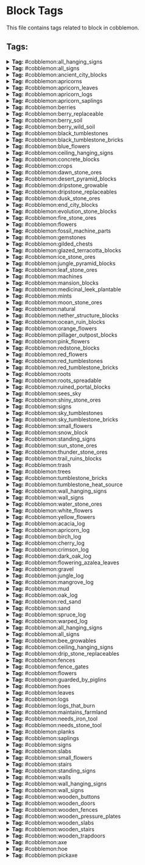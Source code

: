 # Block Tags

This file contains tags related to block in cobblemon.

## Tags:

<details>
<summary><b>Tag:</b> #cobblemon:all_hanging_signs</summary>

- #cobblemon:ceiling_hanging_signs
- #cobblemon:wall_hanging_signs

</details>

<details>
<summary><b>Tag:</b> #cobblemon:all_signs</summary>

- #cobblemon:all_hanging_signs
- #cobblemon:signs

</details>

<details>
<summary><b>Tag:</b> #cobblemon:ancient_city_blocks</summary>

- minecraft:chiseled_deepslate
- minecraft:cobbled_deepslate_wall
- minecraft:cracked_deepslate_bricks
- minecraft:cracked_deepslate_tiles
- minecraft:deepslate_brick_slab
- minecraft:deepslate_brick_stairs
- minecraft:deepslate_brick_wall
- minecraft:deepslate_bricks
- minecraft:deepslate_tile_slab
- minecraft:deepslate_tile_stairs
- minecraft:deepslate_tile_wall
- minecraft:deepslate_tiles
- minecraft:polished_basalt
- minecraft:polished_deepslate
- minecraft:polished_deepslate_slab
- minecraft:polished_deepslate_wall

</details>

<details>
<summary><b>Tag:</b> #cobblemon:apricorns</summary>

- cobblemon:black_apricorn
- cobblemon:blue_apricorn
- cobblemon:green_apricorn
- cobblemon:pink_apricorn
- cobblemon:red_apricorn
- cobblemon:white_apricorn
- cobblemon:yellow_apricorn

</details>

<details>
<summary><b>Tag:</b> #cobblemon:apricorn_leaves</summary>

- cobblemon:apricorn_leaves

</details>

<details>
<summary><b>Tag:</b> #cobblemon:apricorn_logs</summary>

- cobblemon:apricorn_log
- cobblemon:apricorn_wood
- cobblemon:stripped_apricorn_log
- cobblemon:stripped_apricorn_wood

</details>

<details>
<summary><b>Tag:</b> #cobblemon:apricorn_saplings</summary>

- cobblemon:black_apricorn_sapling
- cobblemon:blue_apricorn_sapling
- cobblemon:green_apricorn_sapling
- cobblemon:pink_apricorn_sapling
- cobblemon:red_apricorn_sapling
- cobblemon:white_apricorn_sapling
- cobblemon:yellow_apricorn_sapling

</details>

<details>
<summary><b>Tag:</b> #cobblemon:berries</summary>

- cobblemon:aguav_berry
- cobblemon:apicot_berry
- cobblemon:aspear_berry
- cobblemon:babiri_berry
- cobblemon:belue_berry
- cobblemon:bluk_berry
- cobblemon:charti_berry
- cobblemon:cheri_berry
- cobblemon:chesto_berry
- cobblemon:chilan_berry
- cobblemon:chople_berry
- cobblemon:coba_berry
- cobblemon:colbur_berry
- cobblemon:cornn_berry
- cobblemon:custap_berry
- cobblemon:durin_berry
- cobblemon:enigma_berry
- cobblemon:figy_berry
- cobblemon:ganlon_berry
- cobblemon:grepa_berry
- cobblemon:haban_berry
- cobblemon:hondew_berry
- cobblemon:hopo_berry
- cobblemon:iapapa_berry
- cobblemon:jaboca_berry
- cobblemon:kasib_berry
- cobblemon:kebia_berry
- cobblemon:kee_berry
- cobblemon:kelpsy_berry
- cobblemon:lansat_berry
- cobblemon:leppa_berry
- cobblemon:liechi_berry
- cobblemon:lum_berry
- cobblemon:mago_berry
- cobblemon:magost_berry
- cobblemon:maranga_berry
- cobblemon:micle_berry
- cobblemon:nanab_berry
- cobblemon:nomel_berry
- cobblemon:occa_berry
- cobblemon:oran_berry
- cobblemon:pamtre_berry
- cobblemon:passho_berry
- cobblemon:payapa_berry
- cobblemon:pecha_berry
- cobblemon:persim_berry
- cobblemon:petaya_berry
- cobblemon:pinap_berry
- cobblemon:pomeg_berry
- cobblemon:qualot_berry
- cobblemon:rabuta_berry
- cobblemon:rawst_berry
- cobblemon:razz_berry
- cobblemon:rindo_berry
- cobblemon:roseli_berry
- cobblemon:rowap_berry
- cobblemon:salac_berry
- cobblemon:shuca_berry
- cobblemon:sitrus_berry
- cobblemon:spelon_berry
- cobblemon:starf_berry
- cobblemon:tamato_berry
- cobblemon:tanga_berry
- cobblemon:touga_berry
- cobblemon:wacan_berry
- cobblemon:watmel_berry
- cobblemon:wepear_berry
- cobblemon:wiki_berry
- cobblemon:yache_berry

</details>

<details>
<summary><b>Tag:</b> #cobblemon:berry_replaceable</summary>

- #minecraft:leaves
- minecraft:air
- minecraft:cave_air
- minecraft:dead_bush
- minecraft:fern
- minecraft:fire
- minecraft:glow_lichen
- minecraft:large_fern
- minecraft:light
- minecraft:snow
- minecraft:soul_fire
- minecraft:structure_void
- minecraft:tall_grass
- minecraft:vine
- minecraft:void_air

</details>

<details>
<summary><b>Tag:</b> #cobblemon:berry_soil</summary>

- #c:farmland
- #c:farmlands
- aether:aether_farmland
- minecraft:farmland

</details>

<details>
<summary><b>Tag:</b> #cobblemon:berry_wild_soil</summary>

- #cobblemon:snow_block
- #minecraft:dirt
- #minecraft:sand
- #minecraft:terracotta

</details>

<details>
<summary><b>Tag:</b> #cobblemon:black_tumblestones</summary>

- cobblemon:black_tumblestone_block
- cobblemon:black_tumblestone_brick_slab
- cobblemon:black_tumblestone_brick_stairs
- cobblemon:black_tumblestone_brick_wall
- cobblemon:black_tumblestone_bricks
- cobblemon:black_tumblestone_cluster
- cobblemon:chiseled_black_tumblestone_bricks
- cobblemon:chiseled_polished_black_tumblestone
- cobblemon:large_budding_black_tumblestone
- cobblemon:medium_budding_black_tumblestone
- cobblemon:polished_black_tumblestone
- cobblemon:polished_black_tumblestone_slab
- cobblemon:polished_black_tumblestone_stairs
- cobblemon:polished_black_tumblestone_wall
- cobblemon:small_budding_black_tumblestone
- cobblemon:smooth_black_tumblestone
- cobblemon:smooth_black_tumblestone_slab
- cobblemon:smooth_black_tumblestone_stairs

</details>

<details>
<summary><b>Tag:</b> #cobblemon:black_tumblestone_bricks</summary>

- cobblemon:black_tumblestone_bricks
- cobblemon:chiseled_black_tumblestone_bricks

</details>

<details>
<summary><b>Tag:</b> #cobblemon:blue_flowers</summary>

- aether_redux:mixed_prismatic_petals
- aether_redux:pink_prismatic_petals
- aether_redux:teal_prismatic_petals
- biomesoplenty:blue_hydrangea
- biomesoplenty:blue_hydrangea_bottom
- biomesoplenty:blue_hydrangea_top
- biomesoplenty:icy_iris
- blue_skies:moonlit_bloom
- blue_skies:nightcress
- botania:blue_double_flower
- botania:blue_floating_flower
- botania:blue_mystical_flower
- botania:blue_shiny_flower
- botania:cyan_double_flower
- botania:cyan_floating_flower
- botania:cyan_mystical_flower
- botania:cyan_shiny_flower
- botania:floating_hydroangeas
- botania:floating_labellia
- botania:floating_manastar
- botania:floating_marimorphosis
- botania:floating_marimorphosis_chibi
- botania:floating_spectrolus
- botania:floating_tangleberrie
- botania:floating_tangleberrie_chibi
- botania:hydroangeas
- botania:hydroangeas_motif
- botania:labellia
- botania:light_blue_double_flower
- botania:light_blue_floating_flower
- botania:light_blue_mystical_flower
- botania:light_blue_shiny_flower
- botania:manastar
- botania:marimorphosis
- botania:marimorphosis_chibi
- botania:spectrolus
- botania:tangleberrie
- botania:tangleberrie_chibi
- etcetera:bouquet
- goodending:pastel_wildflowers
- goodending:twilight_wildflowers
- minecraft:blue_orchid
- minecraft:cornflower
- mythicbotany:aquapanthus
- mythicbotany:aquapanthus_floating
- mythicbotany:raindeletia
- mythicbotany:raindeletia_floating
- outer_end:azure_bud
- wilderwild:blue_giany_glory_of_the_snow

</details>

<details>
<summary><b>Tag:</b> #cobblemon:ceiling_hanging_signs</summary>

- cobblemon:apricorn_hanging_sign

</details>

<details>
<summary><b>Tag:</b> #cobblemon:concrete_blocks</summary>

- minecraft:black_concrete
- minecraft:blue_concrete
- minecraft:brown_concrete
- minecraft:cyan_concrete
- minecraft:gray_concrete
- minecraft:green_concrete
- minecraft:light_blue_concrete
- minecraft:light_gray_concrete
- minecraft:lime_concrete
- minecraft:magenta_concrete
- minecraft:orange_concrete
- minecraft:pink_concrete
- minecraft:purple_concrete
- minecraft:red_concrete
- minecraft:white_concrete
- minecraft:yellow_concrete

</details>

<details>
<summary><b>Tag:</b> #cobblemon:crops</summary>

- #cobblemon:mints
- cobblemon:medicinal_leek
- cobblemon:revival_herb
- cobblemon:vivichoke_seeds

</details>

<details>
<summary><b>Tag:</b> #cobblemon:dawn_stone_ores</summary>

- cobblemon:dawn_stone_ore
- cobblemon:deepslate_dawn_stone_ore

</details>

<details>
<summary><b>Tag:</b> #cobblemon:desert_pyramid_blocks</summary>

- minecraft:chiseled_sandstone
- minecraft:cut_sandstone
- minecraft:orange_terracotta
- minecraft:sandstone
- minecraft:sandstone_slab
- minecraft:sandstone_stairs

</details>

<details>
<summary><b>Tag:</b> #cobblemon:dripstone_growable</summary>

- cobblemon:dripstone_moon_stone_ore
- dripstone_block

</details>

<details>
<summary><b>Tag:</b> #cobblemon:dripstone_replaceables</summary>

- dripstone_block

</details>

<details>
<summary><b>Tag:</b> #cobblemon:dusk_stone_ores</summary>

- cobblemon:deepslate_dusk_stone_ore
- cobblemon:dusk_stone_ore

</details>

<details>
<summary><b>Tag:</b> #cobblemon:end_city_blocks</summary>

- minecraft:end_stone_bricks
- minecraft:purpur_block
- minecraft:purpur_pillar
- minecraft:purpur_slab
- minecraft:purpur_stairs

</details>

<details>
<summary><b>Tag:</b> #cobblemon:evolution_stone_blocks</summary>

- cobblemon:dawn_stone_block
- cobblemon:dusk_stone_block
- cobblemon:fire_stone_block
- cobblemon:ice_stone_block
- cobblemon:leaf_stone_block
- cobblemon:moon_stone_block
- cobblemon:shiny_stone_block
- cobblemon:sun_stone_block
- cobblemon:thunder_stone_block
- cobblemon:water_stone_block

</details>

<details>
<summary><b>Tag:</b> #cobblemon:fire_stone_ores</summary>

- cobblemon:deepslate_fire_stone_ore
- cobblemon:fire_stone_ore
- cobblemon:nether_fire_stone_ore

</details>

<details>
<summary><b>Tag:</b> #cobblemon:flowers</summary>

- #c:flowers
- #cobblemon:small_flowers
- #minecraft:flowers
- aether_redux:mixed_prismatic_petals
- aether_redux:pink_prismatic_petals
- aether_redux:teal_prismatic_petals
- deep_aether:aerlavender
- deep_aether:enchanted_blossom
- deep_aether:golden_flower
- deep_aether:radiant_orchid
- deep_aether:tall_aerlavender
- etcetera:bouquet
- mythicbotany:aquapanthus
- mythicbotany:aquapanthus_floating
- mythicbotany:exoblaze
- mythicbotany:exoblaze_floating
- mythicbotany:feysythia
- mythicbotany:feysythia_floating
- mythicbotany:hellebore
- mythicbotany:hellebore_floating
- mythicbotany:petrunia
- mythicbotany:petrunia_floating
- mythicbotany:raindeletia
- mythicbotany:raindeletia_floating
- mythicbotany:wither_aconite
- mythicbotany:wither_aconite_floating
- twilightforest:thorn_rose

</details>

<details>
<summary><b>Tag:</b> #cobblemon:fossil_machine_parts</summary>

- cobblemon:fossil_analyzer
- cobblemon:monitor
- cobblemon:restoration_tank

</details>

<details>
<summary><b>Tag:</b> #cobblemon:gemstones</summary>

- #c:amethyst_ores
- #c:diamond_ores
- #c:emerald_ores
- #c:peridot_ores
- #c:ruby_ores
- #c:sapphire_ores
- #c:topaz_ores
- #minecraft:crystal_sound_blocks
- #minecraft:diamond_ores
- #minecraft:emerald_ores
- minecraft:amethyst_block
- minecraft:budding_amethyst

</details>

<details>
<summary><b>Tag:</b> #cobblemon:gilded_chests</summary>

- cobblemon:black_gilded_chest
- cobblemon:blue_gilded_chest
- cobblemon:gilded_chest
- cobblemon:green_gilded_chest
- cobblemon:pink_gilded_chest
- cobblemon:white_gilded_chest
- cobblemon:yellow_gilded_chest

</details>

<details>
<summary><b>Tag:</b> #cobblemon:glazed_terracotta_blocks</summary>

- minecraft:black_glazed_terracotta
- minecraft:blue_glazed_terracotta
- minecraft:brown_glazed_terracotta
- minecraft:cyan_glazed_terracotta
- minecraft:gray_glazed_terracotta
- minecraft:green_glazed_terracotta
- minecraft:light_blue_glazed_terracotta
- minecraft:light_gray_glazed_terracotta
- minecraft:lime_glazed_terracotta
- minecraft:magenta_glazed_terracotta
- minecraft:orange_glazed_terracotta
- minecraft:pink_glazed_terracotta
- minecraft:purple_glazed_terracotta
- minecraft:red_glazed_terracotta
- minecraft:white_glazed_terracotta
- minecraft:yellow_glazed_terracotta

</details>

<details>
<summary><b>Tag:</b> #cobblemon:ice_stone_ores</summary>

- cobblemon:deepslate_ice_stone_ore
- cobblemon:ice_stone_ore

</details>

<details>
<summary><b>Tag:</b> #cobblemon:jungle_pyramid_blocks</summary>

- minecraft:chiseled_stone_bricks
- minecraft:cobblestone
- minecraft:cobblestone_stairs
- minecraft:mossy_cobblestone

</details>

<details>
<summary><b>Tag:</b> #cobblemon:leaf_stone_ores</summary>

- cobblemon:deepslate_leaf_stone_ore
- cobblemon:leaf_stone_ore

</details>

<details>
<summary><b>Tag:</b> #cobblemon:machines</summary>

- cobblemon:fossil_analyzer
- cobblemon:healing_machine
- cobblemon:monitor
- cobblemon:pasture
- cobblemon:pc
- cobblemon:restoration_tank

</details>

<details>
<summary><b>Tag:</b> #cobblemon:mansion_blocks</summary>

- minecraft:birch_planks
- minecraft:cobblestone_stairs
- minecraft:cobblestone_wall
- minecraft:dark_oak_planks

</details>

<details>
<summary><b>Tag:</b> #cobblemon:medicinal_leek_plantable</summary>

- #minecraft:slabs
- minecraft:water

</details>

<details>
<summary><b>Tag:</b> #cobblemon:mints</summary>

- cobblemon:blue_mint
- cobblemon:cyan_mint
- cobblemon:green_mint
- cobblemon:pink_mint
- cobblemon:red_mint
- cobblemon:white_mint

</details>

<details>
<summary><b>Tag:</b> #cobblemon:moon_stone_ores</summary>

- cobblemon:deepslate_moon_stone_ore
- cobblemon:dripstone_moon_stone_ore
- cobblemon:moon_stone_ore

</details>

<details>
<summary><b>Tag:</b> #cobblemon:natural</summary>

- #c:adamantite_ores
- #c:aetherium_ores
- #c:aluminum_ores
- #c:amethyst_blocks
- #c:amethyst_ores
- #c:ancient_debris
- #c:antimony_ores
- #c:aquarium_ores
- #c:asterite_ores
- #c:asteroid_asterite_ores
- #c:banglum_ores
- #c:basalt
- #c:bauxite_ores
- #c:bone_blocks
- #c:carmot_ores
- #c:certus_quartz_ores
- #c:cinnabar_ores
- #c:cobalt_ores
- #c:coral_blocks
- #c:dirt
- #c:end_stones
- #c:galaxium_ores
- #c:galena_ores
- #c:galena_ores
- #c:gravel
- #c:kyber_ores
- #c:lead_ores
- #c:lignite_coal_ores
- #c:lunum_ores
- #c:lutetium_ores
- #c:manganese_ores
- #c:meteor_metite_ores
- #c:metite_ores
- #c:midas_gold_ores
- #c:moon_lunum_ores
- #c:mozanite_ores
- #c:mythril_ores
- #c:natural_stones
- #c:nether_mycelium
- #c:netherrack
- #c:nickel_ores
- #c:nikolite_ores
- #c:ores
- #c:orichalcum_ores
- #c:osmium_ores
- #c:palladium_ores
- #c:peridot_ores
- #c:platinum_ores
- #c:prometheum_ores
- #c:pyrite_ores
- #c:quadrillum_ores
- #c:quartz_ores
- #c:raw_antimony_ores
- #c:raw_copper_ores
- #c:raw_gold_ores
- #c:raw_iridium_ores
- #c:raw_iron_ores
- #c:raw_lead_ores
- #c:raw_nickel_ores
- #c:raw_platinum_ores
- #c:raw_silver_ores
- #c:raw_tin_ores
- #c:raw_titanium_ores
- #c:raw_tungsten_ores
- #c:raw_uranium_ores
- #c:red_sandstones
- #c:ruby_ores
- #c:runite_ores
- #c:salt_ores
- #c:sand
- #c:sandstone
- #c:sandstones
- #c:sapphire_ores
- #c:sheldonite_ores
- #c:silver_ores
- #c:sodalite_ores
- #c:sphalerite_ores
- #c:starrite_ores
- #c:stellum_ores
- #c:stone
- #c:stormyx_ores
- #c:sulfur_ores
- #c:tantalite_ores
- #c:terracotta_blocks
- #c:tin_ores
- #c:titanium_ores
- #c:topaz_ores
- #c:truesilver_ores
- #c:tungsten_ores
- #c:unobtainium_ores
- #c:ur_ores
- #c:uranium_ores
- #c:vermiculite_ores
- #c:zinc_ores
- #minecraft:animals_spawnable_on
- #minecraft:base_stone_nether
- #minecraft:base_stone_overworld
- #minecraft:coal_ores
- #minecraft:copper_ores
- #minecraft:coral_blocks
- #minecraft:crystal_sound_blocks
- #minecraft:diamond_ores
- #minecraft:dirt
- #minecraft:emerald_ores
- #minecraft:gold_ores
- #minecraft:ice
- #minecraft:iron_ores
- #minecraft:lapis_ores
- #minecraft:nylium
- #minecraft:redstone_ores
- #minecraft:sand
- #minecraft:sculk_replaceable
- #minecraft:snow
- #minecraft:terracotta
- #minecraft:valid_spawn
- minecraft:big_dripleaf
- minecraft:lily_pad
- minecraft:moss_block
- minecraft:moss_carpet
- minecraft:sculk
- minecraft:snow_block

</details>

<details>
<summary><b>Tag:</b> #cobblemon:nether_structure_blocks</summary>

- minecraft:blackstone_slab
- minecraft:blackstone_stairs
- minecraft:blackstone_wall
- minecraft:chiseled_polished_blackstone
- minecraft:cracked_polished_blackstone_bricks
- minecraft:gilded_blackstone
- minecraft:nether_brick_fence
- minecraft:nether_brick_stairs
- minecraft:nether_bricks
- minecraft:polished_basalt
- minecraft:polished_blackstone_brick_stairs
- minecraft:polished_blackstone_bricks

</details>

<details>
<summary><b>Tag:</b> #cobblemon:ocean_ruin_blocks</summary>

- minecraft:chiseled_sandstone
- minecraft:chiseled_stone_bricks
- minecraft:cracked_stone_bricks
- minecraft:cut_sandstone
- minecraft:mossy_cobblestone
- minecraft:mossy_stone_bricks
- minecraft:polished_granite
- minecraft:stone_bricks

</details>

<details>
<summary><b>Tag:</b> #cobblemon:orange_flowers</summary>

- aether_redux:aurum
- biomemakeover:marigold
- biomemakeover:moth_blossom
- biomesoplenty:burning_blossom
- biomesoplenty:orange_cosmos
- blue_skies:blaze_bud
- botania:entropinnyum
- botania:floating_entropinnyum
- botania:floating_pollidisiac
- botania:floating_spectrolus
- botania:floating_thermalily
- botania:floating_tigerseye
- botania:orange_double_flower
- botania:orange_floating_flower
- botania:orange_mystical_flower
- botania:orange_shiny_flower
- botania:pollidisiac
- botania:spectrolus
- botania:thermalily
- botania:tigerseye
- deep_aether:golden_flower
- goodending:spicy_wildflowers
- minecraft:orange_tulip
- minecraft:torchflower

</details>

<details>
<summary><b>Tag:</b> #cobblemon:pillager_outpost_blocks</summary>

- #minecraft:logs
- #minecraft:planks
- minecraft:cobblestone
- minecraft:cobblestone_slab
- minecraft:cobblestone_stairs
- minecraft:cobblestone_wall
- minecraft:dark_oak_fence
- minecraft:dark_oak_slab
- minecraft:dark_oak_stairs
- minecraft:mossy_cobblestone
- minecraft:mossy_cobblestone_slab
- minecraft:mossy_cobblestone_stairs
- minecraft:mossy_cobblestone_wall

</details>

<details>
<summary><b>Tag:</b> #cobblemon:pink_flowers</summary>

- aether_redux:iridia
- aether_redux:mixed_prismatic_petals
- aether_redux:pink_prismatic_petals
- aether_redux:sweet_blossom
- ancient_aether:highland_viola
- biomemakeover:foxglove
- biomesoplenty:pink_daffodil
- biomesoplenty:pink_hibiscus
- biomesoplenty:wildflower
- blue_skies:blush_blossom
- blue_skies:briskbloom
- blue_skies:camellia
- blue_skies:midday_bayhop
- botania:floating_hyacidus
- botania:floating_jaded_amaranthus
- botania:floating_jiyuulia
- botania:floating_jiyuulia_chibi
- botania:floating_marimorphosis
- botania:floating_marimorphosis_chibi
- botania:floating_rafflowsia
- botania:floating_rosa_arcana
- botania:hyacidus
- botania:jaded_amaranthus
- botania:jiyuulia
- botania:jiyuulia_chibi
- botania:magenta_double_flower
- botania:magenta_floating_flower
- botania:magenta_mystical_flower
- botania:magenta_shiny_flower
- botania:marimorphosis
- botania:marimorphosis_chibi
- botania:pink_double_flower
- botania:pink_floating_flower
- botania:pink_mystical_flower
- botania:pink_shiny_flower
- botania:rafflowsia
- botania:rosa_arcana
- deep_aether:aerlavender
- deep_aether:radiant_orchid
- deep_aether:tall_aerlavender
- enlightened_end:open_odd_roots
- etcetera:bouquet
- farmersdelight:wild_onions
- minecraft:allium
- minecraft:lilac
- minecraft:peony
- minecraft:pink_tulip
- overweight_farming:allium_bush

</details>

<details>
<summary><b>Tag:</b> #cobblemon:redstone_blocks</summary>

- #c:redstone_blocks
- minecraft:activator_rail
- minecraft:comparator
- minecraft:daylight_detector
- minecraft:detector_rail
- minecraft:dispenser
- minecraft:dropper
- minecraft:hopper
- minecraft:observer
- minecraft:piston
- minecraft:powered_rail
- minecraft:redstone_block
- minecraft:redstone_lamp
- minecraft:redstone_torch
- minecraft:redstone_wire
- minecraft:repeater
- minecraft:sticky_piston

</details>

<details>
<summary><b>Tag:</b> #cobblemon:red_flowers</summary>

- ancient_aether:sakura_blossoms
- ancient_aether:trapped_sakura_blossoms
- biomesoplenty:rose
- blue_skies:flare_floret
- botania:bellethorn
- botania:bellethorn_chibi
- botania:exoflame
- botania:floating_bellethorn
- botania:floating_bellethorn_chibi
- botania:floating_exoflame
- botania:floating_kekimurus
- botania:floating_manastar
- botania:floating_munchdew
- botania:floating_orechid_ignem
- botania:floating_pollidisiac
- botania:floating_spectrolus
- botania:kekimurus
- botania:manastar
- botania:munchdew
- botania:orechid_ignem
- botania:pollidisiac
- botania:red_double_flower
- botania:red_floating_flower
- botania:red_mystical_flower
- botania:red_shiny_flower
- botania:spectrolus
- etcetera:bouquet
- goodending:balmy_wildflowers
- minecraft:poppy
- minecraft:red_tulip
- minecraft:rose_bush
- mythicbotany:petrunia
- mythicbotany:petrunia_floating
- twilightforest:thorn_rose
- wilderwild:milkweed

</details>

<details>
<summary><b>Tag:</b> #cobblemon:red_tumblestones</summary>

- cobblemon:chiseled_polished_tumblestone
- cobblemon:chiseled_tumblestone_bricks
- cobblemon:large_budding_tumblestone
- cobblemon:medium_budding_tumblestone
- cobblemon:polished_tumblestone
- cobblemon:polished_tumblestone_slab
- cobblemon:polished_tumblestone_stairs
- cobblemon:polished_tumblestone_wall
- cobblemon:small_budding_tumblestone
- cobblemon:smooth_tumblestone
- cobblemon:smooth_tumblestone_slab
- cobblemon:smooth_tumblestone_stairs
- cobblemon:tumblestone_block
- cobblemon:tumblestone_brick_slab
- cobblemon:tumblestone_brick_stairs
- cobblemon:tumblestone_brick_wall
- cobblemon:tumblestone_bricks
- cobblemon:tumblestone_cluster

</details>

<details>
<summary><b>Tag:</b> #cobblemon:red_tumblestone_bricks</summary>

- cobblemon:chiseled_tumblestone_bricks
- cobblemon:tumblestone_bricks

</details>

<details>
<summary><b>Tag:</b> #cobblemon:roots</summary>

- cobblemon:big_root
- cobblemon:energy_root

</details>

<details>
<summary><b>Tag:</b> #cobblemon:roots_spreadable</summary>

- #c:cobblestone
- #c:dirt
- #c:stone
- #forge:cobblestone/deepslate
- #forge:cobblestone/infested
- #forge:cobblestone/mossy
- #forge:cobblestone/normal
- #forge:stone
- #minecraft:dirt
- minecraft:andesite
- minecraft:cobbled_deepslate
- minecraft:cobblestone
- minecraft:deepslate
- minecraft:diorite
- minecraft:granite
- minecraft:infested_cobblestone
- minecraft:infested_deepslate
- minecraft:infested_stone
- minecraft:mossy_cobblestone
- minecraft:stone
- minecraft:tuff

</details>

<details>
<summary><b>Tag:</b> #cobblemon:ruined_portal_blocks</summary>

- minecraft:crying_obsidian
- minecraft:netherrack
- minecraft:obsidian

</details>

<details>
<summary><b>Tag:</b> #cobblemon:sees_sky</summary>

- #minecraft:climbable
- #minecraft:fences
- #minecraft:leaves
- #minecraft:replaceable
- minecraft:ice

</details>

<details>
<summary><b>Tag:</b> #cobblemon:shiny_stone_ores</summary>

- cobblemon:deepslate_shiny_stone_ore
- cobblemon:shiny_stone_ore

</details>

<details>
<summary><b>Tag:</b> #cobblemon:signs</summary>

- #cobblemon:standing_signs
- #cobblemon:wall_signs

</details>

<details>
<summary><b>Tag:</b> #cobblemon:sky_tumblestones</summary>

- cobblemon:chiseled_polished_sky_tumblestone
- cobblemon:chiseled_sky_tumblestone_bricks
- cobblemon:large_budding_sky_tumblestone
- cobblemon:medium_budding_sky_tumblestone
- cobblemon:polished_sky_tumblestone
- cobblemon:polished_sky_tumblestone_slab
- cobblemon:polished_sky_tumblestone_stairs
- cobblemon:polished_sky_tumblestone_wall
- cobblemon:sky_tumblestone_block
- cobblemon:sky_tumblestone_brick_slab
- cobblemon:sky_tumblestone_brick_stairs
- cobblemon:sky_tumblestone_brick_wall
- cobblemon:sky_tumblestone_bricks
- cobblemon:sky_tumblestone_cluster
- cobblemon:small_budding_sky_tumblestone
- cobblemon:smooth_sky_tumblestone
- cobblemon:smooth_sky_tumblestone_slab
- cobblemon:smooth_sky_tumblestone_stairs

</details>

<details>
<summary><b>Tag:</b> #cobblemon:sky_tumblestone_bricks</summary>

- cobblemon:chiseled_sky_tumblestone_bricks
- cobblemon:sky_tumblestone_bricks

</details>

<details>
<summary><b>Tag:</b> #cobblemon:small_flowers</summary>

- cobblemon:pep_up_flower

</details>

<details>
<summary><b>Tag:</b> #cobblemon:snow_block</summary>

- minecraft:snow_block

</details>

<details>
<summary><b>Tag:</b> #cobblemon:standing_signs</summary>

- cobblemon:apricorn_sign

</details>

<details>
<summary><b>Tag:</b> #cobblemon:sun_stone_ores</summary>

- cobblemon:deepslate_sun_stone_ore
- cobblemon:sun_stone_ore
- cobblemon:terracotta_sun_stone_ore

</details>

<details>
<summary><b>Tag:</b> #cobblemon:thunder_stone_ores</summary>

- cobblemon:deepslate_thunder_stone_ore
- cobblemon:thunder_stone_ore

</details>

<details>
<summary><b>Tag:</b> #cobblemon:trail_ruins_blocks</summary>

- #cobblemon:glazed_terracotta_blocks
- #minecraft:terracotta
- minecraft:bricks
- minecraft:mud_bricks
- minecraft:suspicious_gravel

</details>

<details>
<summary><b>Tag:</b> #cobblemon:trash</summary>

- etcetera:prickly_can
- farmersdelight:organic_compost
- manatrashcan:mana_trashcan
- minecraft:composter
- nethersdelight:soul_compost
- overweight_farming:vegetable_compost
- rats:compressed_garbage
- rats:cursed_garbage
- rats:garbage_pile
- rats:pied_garbage
- rats:purified_garbage
- rats:trash_can
- trashcans:energy_trash_can
- trashcans:item_trash_can
- trashcans:liquid_trash_can
- trashcans:ultimate_trash_can

</details>

<details>
<summary><b>Tag:</b> #cobblemon:trees</summary>

- #c:leaves
- #c:logs
- #minecraft:leaves
- #minecraft:logs
- #minecraft:overworld_natural_logs

</details>

<details>
<summary><b>Tag:</b> #cobblemon:tumblestone_bricks</summary>

- #cobblemon:black_tumblestone_bricks
- #cobblemon:red_tumblestone_bricks
- #cobblemon:sky_tumblestone_bricks

</details>

<details>
<summary><b>Tag:</b> #cobblemon:tumblestone_heat_source</summary>

- minecraft:lava
- minecraft:magma_block

</details>

<details>
<summary><b>Tag:</b> #cobblemon:wall_hanging_signs</summary>

- cobblemon:apricorn_wall_hanging_sign

</details>

<details>
<summary><b>Tag:</b> #cobblemon:wall_signs</summary>

- cobblemon:apricorn_wall_sign

</details>

<details>
<summary><b>Tag:</b> #cobblemon:water_stone_ores</summary>

- cobblemon:deepslate_water_stone_ore
- cobblemon:water_stone_ore

</details>

<details>
<summary><b>Tag:</b> #cobblemon:white_flowers</summary>

- aether:white_flower
- aether_redux:frostbud
- aether_redux:gilded_white_flower
- biomemakeover:buttonbush
- biomesoplenty:glowflower
- blue_skies:crystal_flower
- blue_skies:snowbloom
- botania:dandelifeon
- botania:fallen_kanade
- botania:floating_dandelifeon
- botania:floating_fallen_kanade
- botania:floating_kekimurus
- botania:floating_pure_daisy
- botania:floating_spectranthemum
- botania:floating_spectrolus
- botania:kekimurus
- botania:pure_daisy
- botania:spectranthemum
- botania:spectrolus
- botania:white_double_flower
- botania:white_floating_flower
- botania:white_mystical_flower
- botania:white_shiny_flower
- cobblemon:pep_up_flower
- deep_aether:enchanted_blossom
- farmersdelight:wild_carrots
- minecraft:azure_bluet
- minecraft:lily_of_the_valley
- minecraft:oxeye_daisy
- minecraft:white_tulip
- miners_delight:gossypium
- miners_delight:wild_cave_carrots
- wilderwild:alba_giany_glory_of_the_snow
- wilderwild:datura

</details>

<details>
<summary><b>Tag:</b> #cobblemon:yellow_flowers</summary>

- biomesoplenty:goldenrod
- botania:daffomill
- botania:endoflame
- botania:floating_daffomill
- botania:floating_endoflame
- botania:floating_gourmaryllis
- botania:floating_labellia
- botania:floating_marimorphosis
- botania:floating_marimorphosis_chibi
- botania:floating_rafflowsia
- botania:floating_solegnolia
- botania:floating_solegnolia_chibi
- botania:floating_spectrolus
- botania:gourmaryllis
- botania:labellia
- botania:marimorphosis
- botania:marimorphosis_chibi
- botania:rafflowsia
- botania:solegnolia
- botania:solegnolia_chibi
- botania:spectrolus
- botania:yellow_double_flower
- botania:yellow_floating_flower
- botania:yellow_mystical_flower
- botania:yellow_shiny_flower
- etcetera:bouquet
- farmersdelight:wild_cabbages
- goodending:balmy_wildflowers
- goodending:pastel_wildflowers
- minecraft:dandelion
- minecraft:sunflower
- mythicbotany:feysythia
- mythicbotany:feysythia_floating

</details>

<details>
<summary><b>Tag:</b> #cobblemon:acacia_log</summary>

- #c:tree/savanna
- biomesoplenty:amethyst_canyon
- biomesoplenty:amethyst_rainforest
- biomesoplenty:lush_desert
- byg:araucaria_savanna
- byg:baobab_savanna
- byg:black_forest
- minecraft:savanna
- minecraft:savanna_plateau
- minecraft:windswept_savanna
- terralith:arid_highlands
- terralith:ashen_savanna
- terralith:fractured_savanna
- terralith:hot_shrubland
- terralith:moonlight_grove
- terralith:moonlight_valley
- terralith:savanna_badlands
- terralith:savanna_slopes
- wythers:bamboo_jungle_canyon
- wythers:bamboo_jungle_highlands
- wythers:bamboo_jungle_swamp
- wythers:bayou
- wythers:dry_savanna
- wythers:dry_tropical_forest
- wythers:eucalyptus_danei_forest
- wythers:eucalyptus_jungle
- wythers:eucalyptus_jungle_canyon
- wythers:eucalyptus_salubris_woodland
- wythers:flooded_jungle
- wythers:flooded_rainforest
- wythers:flooded_savanna
- wythers:flowering_platanal
- wythers:huangshan_highlands
- wythers:humid_tropical_grassland
- wythers:jacaranda_savanna
- wythers:jungle_canyon
- wythers:jungle_island
- wythers:lapacho_plains
- wythers:mediterranean_island
- wythers:mediterranean_island_thermal_spring
- wythers:mushroom_island
- wythers:pantanal
- wythers:sakura_forest
- wythers:savanna_badlands
- wythers:scrub_forest
- wythers:tropical_forest
- wythers:tropical_forest_canyon
- wythers:tropical_grassland
- wythers:tropical_rainforest
- wythers:tsingy_forest
- wythers:wooded_desert
- wythers:wooded_savanna

</details>

<details>
<summary><b>Tag:</b> #cobblemon:apricorn_log</summary>

- #cobblemon:is_badlands
- #cobblemon:is_desert
- #cobblemon:is_forest
- #cobblemon:is_grassland
- #cobblemon:is_hills
- #cobblemon:is_jungle
- #cobblemon:is_snowy_forest
- #cobblemon:is_swamp
- #cobblemon:is_taiga
- #cobblemon:is_tundra
- minecraft:sparse_jungle

</details>

<details>
<summary><b>Tag:</b> #cobblemon:birch_log</summary>

- #c:is_birch_forest
- #clifftree:birch_forests
- biomesoplenty:aspen_glade
- biomesoplenty:auroral_garden
- biomesoplenty:seasonal_forest
- biomesoplenty:seasonal_orchard
- byg:aspen_forest
- byg:autumnal_forest
- byg:borealis_grove
- byg:howling_peaks
- byg:temperate_grove
- clifftree:bog
- minecraft:birch_forest
- minecraft:flower_forest
- minecraft:forest
- minecraft:old_growth_birch_forest
- terralith:alpine_highlands
- terralith:arid_highlands
- terralith:birch_taiga
- terralith:blooming_valley
- terralith:cloud_forest
- terralith:haze_mountain
- terralith:lavender_forest
- terralith:lavender_valley
- terralith:lush_valley
- terralith:orchid_swamp
- terralith:sakura_grove
- terralith:sakura_valley
- terralith:shield
- terralith:temperate_highlands
- terralith:white_cliffs
- terralith:yosemite_lowlands
- wythers:aspen_crags
- wythers:autumnal_birch_forest
- wythers:autumnal_flower_forest
- wythers:autumnal_forest
- wythers:autumnal_forest_edge
- wythers:birch_swamp
- wythers:birch_taiga
- wythers:boreal_forest_red
- wythers:boreal_forest_yellow
- wythers:cool_forest
- wythers:cool_forest_edge
- wythers:eucalyptus_danei_forest
- wythers:eucalyptus_jungle
- wythers:eucalyptus_jungle_canyon
- wythers:eucalyptus_woodland
- wythers:sparse_eucalyptus_jungle
- wythers:sparse_eucalyptus_woodland
- wythers:temperate_island
- wythers:thermal_taiga
- wythers:thermal_taiga_crags
- wythers:warm_birch_forest
- wythers:waterlily_swamp
- wythers:windswept_forest

</details>

<details>
<summary><b>Tag:</b> #cobblemon:cherry_log</summary>

- minecraft:cherry_grove
- terralith:sakura_grove
- terralith:sakura_valley
- terralith:snowy_cherry_grove

</details>

<details>
<summary><b>Tag:</b> #cobblemon:crimson_log</summary>

- betternether:crimson_glowing_woods
- betternether:crimson_pinewood
- byg:crimson_gardens
- gardens_of_the_dead:whistling_woods
- minecraft:crimson_forest

</details>

<details>
<summary><b>Tag:</b> #cobblemon:dark_oak_log</summary>

- biomesoplenty:mystic_grove
- biomesoplenty:pumpkin_patch
- biomesoplenty:seasonal_forest
- byg:coconino_meadow
- byg:temperate_rainforest
- minecraft:dark_forest
- terralith:lavender_forest
- terralith:lavender_valley
- terralith:mirage_isles
- terralith:temperate_highlands
- wythers:ancient_moss_forest
- wythers:ancient_mossy_swamp
- wythers:dry_tropical_forest
- wythers:flooded_savanna
- wythers:highland_tropical_rainforest
- wythers:humid_tropical_grassland
- wythers:jungle_canyon
- wythers:pantanal
- wythers:phantasmal_forest
- wythers:phantasmal_swamp
- wythers:sparse_bamboo_jungle
- wythers:tropical_forest
- wythers:tropical_forest_canyon
- wythers:tropical_grassland
- wythers:tsingy_forest
- wythers:waterlily_swamp

</details>

<details>
<summary><b>Tag:</b> #cobblemon:flowering_azalea_leaves</summary>

- minecraft:lush_caves
- terralith:amethyst_canyon
- terralith:amethyst_rainforest
- terralith:blooming_valley
- terralith:desert_oasis
- terralith:desert_spires
- terralith:red_oasis
- terralith:sandstone_valley
- wythers:ancient_mossy_swamp
- wythers:flooded_jungle
- wythers:flooded_rainforest
- wythers:flowering_platanal
- wythers:jacaranda_savanna
- wythers:lush_shroom_cave
- wythers:mossy_cave
- wythers:pantanal
- wythers:sandy_jungle
- wythers:sparse_bamboo_jungle
- wythers:tropical_grassland
- wythers:tropical_island
- wythers:tropical_rainforest
- wythers:tsingy_forest

</details>

<details>
<summary><b>Tag:</b> #cobblemon:gravel</summary>

- biomesoplenty:cold_desert
- clifftree:gravelly_beach
- minecraft:windswept_gravelly_hills
- terralith:gravel_beach
- terralith:gravel_desert
- wythers:gravelly_beach
- wythers:gravelly_river

</details>

<details>
<summary><b>Tag:</b> #cobblemon:jungle_log</summary>

- #c:tree/jungle
- #minecraft:is_jungle
- biomesoplenty:fungal_jungle
- biomesoplenty:rainforest
- byg:crag_gardens
- terralith:jungle_mountains
- terralith:rocky_jungle
- terralith:tropical_jungle
- wythers:bamboo_jungle_swamp
- wythers:desert_island
- wythers:desert_lake
- wythers:desert_river
- wythers:eucalyptus_danei_forest
- wythers:eucalyptus_jungle
- wythers:eucalyptus_jungle_canyon
- wythers:flooded_jungle
- wythers:flooded_rainforest
- wythers:flowering_platanal
- wythers:humid_tropical_grassland
- wythers:jacaranda_savanna
- wythers:jungle_island
- wythers:lapacho_plains
- wythers:mushroom_island
- wythers:pantanal
- wythers:sandy_jungle
- wythers:sparse_bamboo_jungle
- wythers:sparse_eucalyptus_jungle
- wythers:tropical_grassland
- wythers:tropical_island
- wythers:tropical_rainforest

</details>

<details>
<summary><b>Tag:</b> #cobblemon:mangrove_log</summary>

- minecraft:mangrove_swamp
- terralith:cave/underground_jungle
- wythers:coastal_mangrove
- wythers:dry_tropical_forest
- wythers:eucalyptus_danei_forest
- wythers:eucalyptus_jungle
- wythers:eucalyptus_jungle_canyon
- wythers:flooded_savanna
- wythers:forbidden_forest
- wythers:highland_tropical_rainforest
- wythers:jungle_canyon
- wythers:jungle_island
- wythers:mushroom_island
- wythers:sparse_eucalyptus_jungle
- wythers:tangled_forest
- wythers:tropical_forest
- wythers:tropical_forest_canyon
- wythers:tropical_grassland
- wythers:tropical_island
- wythers:tropical_rainforest

</details>

<details>
<summary><b>Tag:</b> #cobblemon:mud</summary>

- clifftree:bog
- minecraft:mangrove_swamp
- terralith:cave/underground_jungle
- wythers:coastal_mangrove
- wythers:dripleaf_swamp

</details>

<details>
<summary><b>Tag:</b> #cobblemon:oak_log</summary>

- biomesoplenty:bamboo_grove
- biomesoplenty:cherry_blossom_grove
- biomesoplenty:dead_forest
- biomesoplenty:dryland
- biomesoplenty:floodplain
- biomesoplenty:lavender_forest
- biomesoplenty:maple_woods
- biomesoplenty:muskeg
- biomesoplenty:mystic_grove
- biomesoplenty:old_growth_woodland
- biomesoplenty:orchard
- biomesoplenty:origin_valley
- biomesoplenty:prairie
- biomesoplenty:seasonal_forest
- biomesoplenty:snowy_maple_woods
- biomesoplenty:woodland
- byg:autumnal_forest
- byg:coconino_meadow
- byg:mojave_desert
- byg:orchard
- byg:prairie
- byg:red_oak_forest
- byg:temperate_rainforest
- byg:white_mangrove_marshes
- clifftree:sparse_forest
- minecraft:flower_forest
- minecraft:forest
- minecraft:swamp
- minecraft:windswept_forest
- minecraft:wooded_badlands
- terralith:alpha_islands
- terralith:alpha_islands_winter
- terralith:birch_taiga
- terralith:blooming_valley
- terralith:desert_oasis
- terralith:desert_spires
- terralith:forested_highlands
- terralith:fractured_savanna
- terralith:haze_mountain
- terralith:ice_marsh
- terralith:lavender_forest
- terralith:lavender_valley
- terralith:lush_valley
- terralith:mirage_isles
- terralith:red_oasis
- terralith:sakura_grove
- terralith:sakura_valley
- terralith:sandstone_valley
- terralith:shrubland
- terralith:temperate_highlands
- wythers:ancient_emerald_beech_forest
- wythers:ancient_golden_beech_forest
- wythers:ancient_oak_swamp
- wythers:ancient_tropical_beech_forest
- wythers:autumnal_flower_forest
- wythers:autumnal_forest
- wythers:autumnal_forest_edge
- wythers:autumnal_swamp
- wythers:birch_taiga
- wythers:boreal_forest_red
- wythers:boreal_forest_yellow
- wythers:boreal_forest_yellow
- wythers:cool_forest
- wythers:cool_forest_edge
- wythers:dry_tropical_forest
- wythers:flooded_temperate_rainforest
- wythers:flowering_platanal
- wythers:forbidden_forest
- wythers:forest_edge
- wythers:highland_tropical_rainforest
- wythers:humid_tropical_grassland
- wythers:jacaranda_savanna
- wythers:jungle_canyon
- wythers:jungle_island
- wythers:lapacho_plains
- wythers:larch_taiga
- wythers:maple_mountains
- wythers:mushroom_island
- wythers:sandy_jungle
- wythers:savanna_badlands
- wythers:sparse_bamboo_jungle
- wythers:spring_flower_forest
- wythers:subtropical_forest
- wythers:subtropical_forest_edge
- wythers:tangled_forest
- wythers:temperate_island
- wythers:temperate_rainforest
- wythers:temperate_rainforest_crags
- wythers:tropical_forest
- wythers:tropical_forest
- wythers:tropical_forest_canyon
- wythers:tropical_grassland
- wythers:tropical_rainforest
- wythers:tsingy_forest
- wythers:windswept_forest

</details>

<details>
<summary><b>Tag:</b> #cobblemon:red_sand</summary>

- #minecraft:is_badlands
- byg:atacama_desert
- byg:red_rock_valley
- terralith:ancient_sands
- terralith:arid_highlands
- terralith:bryce_canyon
- terralith:painted_mountains
- terralith:red_oasis
- wythers:ayers_rock
- wythers:badlands_desert
- wythers:badlands_jungle_canyon
- wythers:billabong
- wythers:kwongan_heath
- wythers:outback
- wythers:outback_desert
- wythers:red_desert
- wythers:red_rock_canyon
- wythers:wooded_badlands

</details>

<details>
<summary><b>Tag:</b> #cobblemon:sand</summary>

- byg:mojave_desert
- clifftree:oasis
- clifftree:shrubland
- minecraft:desert
- terralith:ancient_sands
- terralith:cave/desert_caves
- terralith:desert_canyon
- terralith:desert_oasis
- terralith:desert_spires
- terralith:lush_desert
- terralith:sandstone_valley
- terralith:white_mesa
- wythers:cactus_desert
- wythers:deep_desert
- wythers:desert_island
- wythers:desert_pinnacles
- wythers:guelta
- wythers:sand_dunes
- wythers:sandy_jungle
- wythers:wooded_desert

</details>

<details>
<summary><b>Tag:</b> #cobblemon:spruce_log</summary>

- biomesoplenty:dead_forest
- biomesoplenty:field
- biomesoplenty:forested_field
- biomesoplenty:hot_springs
- biomesoplenty:jade_cliffs
- biomesoplenty:maple_woods
- biomesoplenty:mediterranean_forest
- biomesoplenty:snowy_maple_woods
- biomesoplenty:wetland
- byg:autumnal_taiga
- byg:autumnal_valley
- byg:borealis_grove
- byg:canadian_shield
- byg:coniferous_forest
- byg:frosted_coniferous_forest
- byg:frosted_taiga
- byg:howling_peaks
- byg:rose_fields
- byg:weeping_witch_forest
- clifftree:bog
- clifftree:snowy_old_growth_taiga
- minecraft:grove
- minecraft:old_growth_pine_taiga
- minecraft:old_growth_spruce_taiga
- minecraft:snowy_taiga
- minecraft:taiga
- minecraft:windswept_forest
- terralith:alpine_grove
- terralith:alpine_highlands
- terralith:bryce_canyon
- terralith:cloud_forest
- terralith:cold_shrubland
- terralith:forested_highlands
- terralith:haze_mountain
- terralith:ice_marsh
- terralith:lush_valley
- terralith:rocky_shrubland
- terralith:sakura_grove
- terralith:sakura_valley
- terralith:shield
- terralith:siberian_grove
- terralith:siberian_taiga
- terralith:snowy_maple_forest
- terralith:snowy_shield
- terralith:wintry_forest
- terralith:wintry_lowlands
- terralith:yellowstone
- terralith:yosemite_lowlands
- wythers:ancient_taiga
- wythers:bamboo_jungle_canyon
- wythers:birch_taiga
- wythers:boreal_forest_red
- wythers:boreal_forest_yellow
- wythers:cold_island
- wythers:cool_forest
- wythers:cool_forest_edge
- wythers:deep_snowy_taiga
- wythers:fen
- wythers:flooded_temperate_rainforest
- wythers:forested_highlands
- wythers:giant_sequoia_forest
- wythers:huangshan_highlands
- wythers:jade_highlands
- wythers:larch_taiga
- wythers:maple_mountains
- wythers:old_growth_taiga_crags
- wythers:old_growth_taiga_swamp
- wythers:pine_barrens
- wythers:snowy_fen
- wythers:snowy_peaks
- wythers:snowy_thermal_taiga
- wythers:taiga_crags
- wythers:temperate_island
- wythers:temperate_rainforest
- wythers:temperate_rainforest_crags
- wythers:thermal_taiga
- wythers:thermal_taiga_crags
- wythers:windswept_forest

</details>

<details>
<summary><b>Tag:</b> #cobblemon:warped_log</summary>

- betternether:old_warped_woods
- byg:crimson_gardens
- byg:wailing_garth
- byg:warped_desert
- minecraft:warped_forest
- wythers:deep_dark_forest

</details>

<details>
<summary><b>Tag:</b> #cobblemon:all_hanging_signs</summary>

- #cobblemon:all_hanging_signs

</details>

<details>
<summary><b>Tag:</b> #cobblemon:all_signs</summary>

- #cobblemon:all_signs

</details>

<details>
<summary><b>Tag:</b> #cobblemon:bee_growables</summary>

- #cobblemon:apricorns
- #cobblemon:crops

</details>

<details>
<summary><b>Tag:</b> #cobblemon:ceiling_hanging_signs</summary>

- #cobblemon:ceiling_hanging_signs

</details>

<details>
<summary><b>Tag:</b> #cobblemon:drip_stone_replaceables</summary>

- dripstone_block

</details>

<details>
<summary><b>Tag:</b> #cobblemon:fences</summary>

- cobblemon:apricorn_fence

</details>

<details>
<summary><b>Tag:</b> #cobblemon:fence_gates</summary>

- cobblemon:apricorn_fence_gate

</details>

<details>
<summary><b>Tag:</b> #cobblemon:flowers</summary>

- cobblemon:pep_up_flower

</details>

<details>
<summary><b>Tag:</b> #cobblemon:guarded_by_piglins</summary>

- cobblemon:black_gilded_chest
- cobblemon:blue_gilded_chest
- cobblemon:gilded_chest
- cobblemon:green_gilded_chest
- cobblemon:pink_gilded_chest
- cobblemon:relic_coin_pouch
- cobblemon:relic_coin_sack
- cobblemon:white_gilded_chest
- cobblemon:yellow_gilded_chest

</details>

<details>
<summary><b>Tag:</b> #cobblemon:hoes</summary>

- cobblemon:apricorn_leaves

</details>

<details>
<summary><b>Tag:</b> #cobblemon:leaves</summary>

- cobblemon:apricorn_leaves

</details>

<details>
<summary><b>Tag:</b> #cobblemon:logs</summary>

- #cobblemon:apricorn_logs

</details>

<details>
<summary><b>Tag:</b> #cobblemon:logs_that_burn</summary>

- cobblemon:apricorn_log
- cobblemon:apricorn_wood
- cobblemon:stripped_apricorn_log
- cobblemon:stripped_apricorn_wood

</details>

<details>
<summary><b>Tag:</b> #cobblemon:maintains_farmland</summary>

- #cobblemon:berries
- #cobblemon:crops

</details>

<details>
<summary><b>Tag:</b> #cobblemon:needs_iron_tool</summary>

- cobblemon:deepslate_dawn_stone_ore
- cobblemon:deepslate_dusk_stone_ore
- cobblemon:deepslate_fire_stone_ore
- cobblemon:deepslate_ice_stone_ore
- cobblemon:deepslate_leaf_stone_ore
- cobblemon:deepslate_moon_stone_ore
- cobblemon:deepslate_shiny_stone_ore
- cobblemon:deepslate_sun_stone_ore
- cobblemon:deepslate_thunder_stone_ore
- cobblemon:deepslate_water_stone_ore

</details>

<details>
<summary><b>Tag:</b> #cobblemon:needs_stone_tool</summary>

- cobblemon:dawn_stone_block
- cobblemon:dawn_stone_ore
- cobblemon:dripstone_moon_stone_ore
- cobblemon:dusk_stone_block
- cobblemon:dusk_stone_ore
- cobblemon:fire_stone_block
- cobblemon:fire_stone_ore
- cobblemon:ice_stone_block
- cobblemon:ice_stone_ore
- cobblemon:leaf_stone_block
- cobblemon:leaf_stone_ore
- cobblemon:moon_stone_block
- cobblemon:moon_stone_ore
- cobblemon:shiny_stone_block
- cobblemon:shiny_stone_ore
- cobblemon:sun_stone_block
- cobblemon:sun_stone_ore
- cobblemon:thunder_stone_block
- cobblemon:thunder_stone_ore
- cobblemon:water_stone_block
- cobblemon:water_stone_ore

</details>

<details>
<summary><b>Tag:</b> #cobblemon:planks</summary>

- cobblemon:apricorn_planks

</details>

<details>
<summary><b>Tag:</b> #cobblemon:saplings</summary>

- cobblemon:black_apricorn_sapling
- cobblemon:blue_apricorn_sapling
- cobblemon:green_apricorn_sapling
- cobblemon:pink_apricorn_sapling
- cobblemon:red_apricorn_sapling
- cobblemon:white_apricorn_sapling
- cobblemon:yellow_apricorn_sapling

</details>

<details>
<summary><b>Tag:</b> #cobblemon:signs</summary>

- #cobblemon:signs

</details>

<details>
<summary><b>Tag:</b> #cobblemon:slabs</summary>

- cobblemon:black_tumblestone_brick_slab
- cobblemon:polished_black_tumblestone_slab
- cobblemon:polished_sky_tumblestone_slab
- cobblemon:polished_tumblestone_slab
- cobblemon:sky_tumblestone_brick_slab
- cobblemon:smooth_black_tumblestone_slab
- cobblemon:smooth_sky_tumblestone_slab
- cobblemon:smooth_tumblestone_slab
- cobblemon:tumblestone_brick_slab

</details>

<details>
<summary><b>Tag:</b> #cobblemon:small_flowers</summary>

- #cobblemon:small_flowers

</details>

<details>
<summary><b>Tag:</b> #cobblemon:stairs</summary>

- cobblemon:black_tumblestone_brick_stairs
- cobblemon:polished_black_tumblestone_stairs
- cobblemon:polished_sky_tumblestone_stairs
- cobblemon:polished_tumblestone_stairs
- cobblemon:sky_tumblestone_brick_stairs
- cobblemon:smooth_black_tumblestone_stairs
- cobblemon:smooth_sky_tumblestone_stairs
- cobblemon:smooth_tumblestone_stairs
- cobblemon:tumblestone_brick_stairs

</details>

<details>
<summary><b>Tag:</b> #cobblemon:standing_signs</summary>

- #cobblemon:standing_signs

</details>

<details>
<summary><b>Tag:</b> #cobblemon:walls</summary>

- cobblemon:black_tumblestone_brick_wall
- cobblemon:polished_black_tumblestone_wall
- cobblemon:polished_sky_tumblestone_wall
- cobblemon:polished_tumblestone_wall
- cobblemon:sky_tumblestone_brick_wall
- cobblemon:tumblestone_brick_wall

</details>

<details>
<summary><b>Tag:</b> #cobblemon:wall_hanging_signs</summary>

- #cobblemon:wall_hanging_signs

</details>

<details>
<summary><b>Tag:</b> #cobblemon:wall_signs</summary>

- #cobblemon:wall_signs

</details>

<details>
<summary><b>Tag:</b> #cobblemon:wooden_buttons</summary>

- cobblemon:apricorn_button

</details>

<details>
<summary><b>Tag:</b> #cobblemon:wooden_doors</summary>

- cobblemon:apricorn_door

</details>

<details>
<summary><b>Tag:</b> #cobblemon:wooden_fences</summary>

- cobblemon:apricorn_fence

</details>

<details>
<summary><b>Tag:</b> #cobblemon:wooden_pressure_plates</summary>

- cobblemon:apricorn_pressure_plate

</details>

<details>
<summary><b>Tag:</b> #cobblemon:wooden_slabs</summary>

- cobblemon:apricorn_slab

</details>

<details>
<summary><b>Tag:</b> #cobblemon:wooden_stairs</summary>

- cobblemon:apricorn_stairs

</details>

<details>
<summary><b>Tag:</b> #cobblemon:wooden_trapdoors</summary>

- cobblemon:apricorn_trapdoor

</details>

<details>
<summary><b>Tag:</b> #cobblemon:axe</summary>

- #cobblemon:apricorns
- cobblemon:black_gilded_chest
- cobblemon:blue_gilded_chest
- cobblemon:gilded_chest
- cobblemon:gimmighoul_chest
- cobblemon:green_gilded_chest
- cobblemon:lectern
- cobblemon:pasture
- cobblemon:pink_gilded_chest
- cobblemon:white_gilded_chest
- cobblemon:yellow_gilded_chest

</details>

<details>
<summary><b>Tag:</b> #cobblemon:hoe</summary>

- cobblemon:apricorn_leaves

</details>

<details>
<summary><b>Tag:</b> #cobblemon:pickaxe</summary>

- cobblemon:black_tumblestone_block
- cobblemon:black_tumblestone_brick_slab
- cobblemon:black_tumblestone_brick_stairs
- cobblemon:black_tumblestone_brick_wall
- cobblemon:black_tumblestone_bricks
- cobblemon:black_tumblestone_cluster
- cobblemon:chiseled_black_tumblestone_bricks
- cobblemon:chiseled_polished_black_tumblestone
- cobblemon:chiseled_polished_sky_tumblestone
- cobblemon:chiseled_polished_tumblestone
- cobblemon:chiseled_sky_tumblestone_bricks
- cobblemon:chiseled_tumblestone_bricks
- cobblemon:dawn_stone_block
- cobblemon:dawn_stone_ore
- cobblemon:deepslate_dawn_stone_ore
- cobblemon:deepslate_dusk_stone_ore
- cobblemon:deepslate_fire_stone_ore
- cobblemon:deepslate_ice_stone_ore
- cobblemon:deepslate_leaf_stone_ore
- cobblemon:deepslate_moon_stone_ore
- cobblemon:deepslate_shiny_stone_ore
- cobblemon:deepslate_sun_stone_ore
- cobblemon:deepslate_thunder_stone_ore
- cobblemon:deepslate_water_stone_ore
- cobblemon:dripstone_moon_stone_ore
- cobblemon:dusk_stone_block
- cobblemon:dusk_stone_ore
- cobblemon:fire_stone_block
- cobblemon:fire_stone_ore
- cobblemon:fossil_analyzer
- cobblemon:healing_machine
- cobblemon:ice_stone_block
- cobblemon:ice_stone_ore
- cobblemon:large_budding_black_tumblestone
- cobblemon:large_budding_sky_tumblestone
- cobblemon:large_budding_tumblestone
- cobblemon:leaf_stone_block
- cobblemon:leaf_stone_ore
- cobblemon:medium_budding_black_tumblestone
- cobblemon:medium_budding_sky_tumblestone
- cobblemon:medium_budding_tumblestone
- cobblemon:monitor
- cobblemon:moon_stone_block
- cobblemon:moon_stone_ore
- cobblemon:nether_fire_stone_ore
- cobblemon:pc
- cobblemon:polished_black_tumblestone
- cobblemon:polished_black_tumblestone_slab
- cobblemon:polished_black_tumblestone_stairs
- cobblemon:polished_black_tumblestone_wall
- cobblemon:polished_sky_tumblestone
- cobblemon:polished_sky_tumblestone_slab
- cobblemon:polished_sky_tumblestone_stairs
- cobblemon:polished_sky_tumblestone_wall
- cobblemon:polished_tumblestone
- cobblemon:polished_tumblestone_slab
- cobblemon:polished_tumblestone_stairs
- cobblemon:polished_tumblestone_wall
- cobblemon:restoration_tank
- cobblemon:shiny_stone_block
- cobblemon:shiny_stone_ore
- cobblemon:sky_tumblestone_block
- cobblemon:sky_tumblestone_brick_slab
- cobblemon:sky_tumblestone_brick_stairs
- cobblemon:sky_tumblestone_brick_wall
- cobblemon:sky_tumblestone_bricks
- cobblemon:sky_tumblestone_cluster
- cobblemon:small_budding_black_tumblestone
- cobblemon:small_budding_sky_tumblestone
- cobblemon:small_budding_tumblestone
- cobblemon:smooth_black_tumblestone
- cobblemon:smooth_black_tumblestone_slab
- cobblemon:smooth_black_tumblestone_stairs
- cobblemon:smooth_sky_tumblestone
- cobblemon:smooth_sky_tumblestone_slab
- cobblemon:smooth_sky_tumblestone_stairs
- cobblemon:smooth_tumblestone
- cobblemon:smooth_tumblestone_slab
- cobblemon:smooth_tumblestone_stairs
- cobblemon:sun_stone_block
- cobblemon:sun_stone_ore
- cobblemon:terracotta_sun_stone_ore
- cobblemon:thunder_stone_block
- cobblemon:thunder_stone_ore
- cobblemon:tumblestone_block
- cobblemon:tumblestone_brick_slab
- cobblemon:tumblestone_brick_stairs
- cobblemon:tumblestone_brick_wall
- cobblemon:tumblestone_bricks
- cobblemon:tumblestone_cluster
- cobblemon:water_stone_block
- cobblemon:water_stone_ore

</details>
